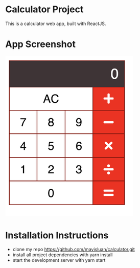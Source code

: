 # Calculator Project
This is a calculator web app, built with ReactJS.


# App Screenshot
<img src="src/screenshot.png" width='400'>


# Installation Instructions
- clone my repo https://github.com/mavisluan/calculator.git
- install all project dependencies with yarn install
- start the development server with yarn start
